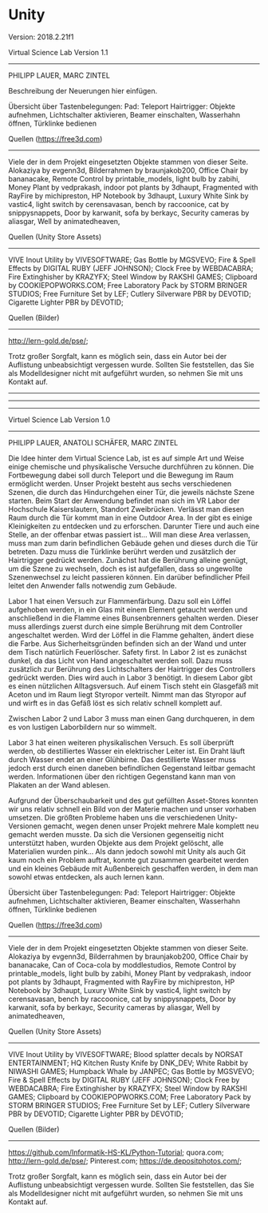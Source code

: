 ﻿# Unity
Version: 2018.2.21f1

Virtual Science Lab Version 1.1
____________________________________
PHILIPP LAUER, MARC ZINTEL

Beschreibung der Neuerungen hier einfügen.




Übersicht über Tastenbelegungen:
Pad: Teleport
Hairtrigger: Objekte aufnehmen, Lichtschalter aktivieren, Beamer einschalten, Wasserhahn öffnen, Türklinke bedienen


Quellen (https://free3d.com)
___________________________
Viele der in dem Projekt eingesetzten Objekte stammen von dieser Seite. 
Alokaziya by evgenn3d, Bilderrahmen by braunjakob200, Office Chair by bananacake, Remote Control by printable_models, light bulb by zabihi, Money Plant by vedprakash, indoor pot plants by 3dhaupt, Fragmented with RayFire by michipreston, HP Notebook by 3dhaupt, Luxury White Sink by vastic4, light switch by cerensavasan, bench by raccoonice, cat by snippysnappets, Door by karwanit, sofa by berkayc, Security cameras by aliasgar, Well by animatedheaven,

Quellen (Unity Store Assets)
___________________________
VIVE Inout Utility by VIVESOFTWARE; Gas Bottle by MGSVEVO; Fire & Spell Effects by DIGITAL RUBY (JEFF JOHNSON); Clock Free by WEBDACABRA; Fire Extinghisher by KRAZYFX; Steel Window by RAKSHI GAMES; Clipboard by COOKIEPOPWORKS.COM; Free Laboratory Pack by STORM BRINGER STUDIOS; Free Furniture Set by LEF; Cutlery Silverware PBR by DEVOTID; Cigarette Lighter PBR by DEVOTID; 

Quellen (Bilder)
___________________________
http://lern-gold.de/pse/;

Trotz großer Sorgfalt, kann es möglich sein, dass ein Autor bei der Auflistung unbeabsichtigt vergessen wurde. Sollten Sie feststellen, das Sie als Modelldesigner nicht mit aufgeführt wurden, so nehmen Sie mit uns Kontakt auf.



____________________________________________________________________________________________________________________________________
____________________________________________________________________________________________________________________________________
____________________________________________________________________________________________________________________________________


Virtuel Science Lab Version 1.0
____________________________________
PHILIPP LAUER, ANATOLI SCHÄFER, MARC ZINTEL

Die Idee hinter dem Virtual Science Lab, ist es auf simple Art und Weise einige chemische und physikalische Versuche durchführen zu können. Die Fortbewegung dabei soll durch Teleport und die Bewegung im Raum ermöglicht werden. 
Unser Projekt besteht aus sechs verschiedenen Szenen, die durch das Hindurchgehen einer Tür, die jeweils nächste Szene starten. Beim Start der Anwendung befindet man sich im VR Labor der Hochschule Kaiserslautern, Standort Zweibrücken. Verlässt man diesen Raum durch die Tür kommt man in eine Outdoor Area. In der gibt es einige Kleinigkeiten zu entdecken und zu erforschen. Darunter Tiere und auch eine Stelle, an der offenbar etwas passiert ist… Will man diese Area verlassen, muss man zum darin befindlichen Gebäude gehen und dieses durch die Tür betreten. Dazu muss die Türklinke berührt werden und zusätzlich der Hairtrigger gedrückt werden. Zunächst hat die Berührung alleine genügt, um die Szene zu wechseln, doch es ist aufgefallen, dass so ungewollte Szenenwechsel zu leicht passieren können. Ein darüber befindlicher Pfeil leitet den Anwender falls notwendig zum Gebäude. 

Labor 1 hat einen Versuch zur Flammenfärbung. Dazu soll ein Löffel aufgehoben werden, in ein Glas mit einem Element getaucht werden und anschließend in die Flamme eines Bunsenbrenners gehalten werden. Dieser muss allerdings zuerst durch eine simple Berührung mit dem Controller angeschaltet werden. Wird der Löffel in die Flamme gehalten, ändert diese die Farbe. Aus Sicherheitsgründen befinden sich an der Wand und unter dem Tisch natürlich Feuerlöscher. Safety first.
In Labor 2 ist es zunächst dunkel, da das Licht von Hand angeschaltet werden soll. Dazu muss zusätzlich zur Berührung des Lichtschalters der Hairtrigger des Controllers gedrückt werden. Dies wird auch in Labor 3 benötigt. In diesem Labor gibt es einen nützlichen Alltagsversuch. Auf einem Tisch steht ein Glasgefäß mit Aceton und im Raum liegt Styropor verteilt. Nimmt man das Styropor auf und wirft es in das Gefäß löst es sich relativ schnell komplett auf. 

Zwischen Labor 2 und Labor 3 muss man einen Gang durchqueren, in dem es von lustigen Laborbildern nur so wimmelt.
 
Labor 3 hat einen weiteren physikalischen Versuch. Es soll überprüft werden, ob destilliertes Wasser ein elektrischer Leiter ist. Ein Draht läuft durch Wasser endet an einer Glühbirne. Das destillierte Wasser muss jedoch erst durch einen daneben befindlichen Gegenstand leitbar gemacht werden. Informationen über den richtigen Gegenstand kann man von Plakaten an der Wand ablesen. 

Aufgrund der Überschaubarkeit und des gut gefüllten Asset-Stores konnten wir uns relativ schnell ein Bild von der Materie machen und unser vorhaben umsetzen. 
Die größten Probleme haben uns die verschiedenen Unity-Versionen gemacht, wegen denen unser Projekt mehrere Male komplett neu gemacht werden musste. Da sich die Versionen gegenseitig nicht unterstützt haben, wurden Objekte aus dem Projekt gelöscht, alle Materialien wurden pink... Als dann jedoch sowohl mit Unity als auch Git kaum noch ein Problem auftrat, konnte gut zusammen gearbeitet werden und ein kleines Gebäude mit Außenbereich geschaffen werden, in dem man sowohl etwas entdecken, als auch lernen kann.

Übersicht über Tastenbelegungen:
Pad: Teleport
Hairtrigger: Objekte aufnehmen, Lichtschalter aktivieren, Beamer einschalten, Wasserhahn öffnen, Türklinke bedienen


Quellen (https://free3d.com)
___________________________
Viele der in dem Projekt eingesetzten Objekte stammen von dieser Seite. 
Alokaziya by evgenn3d, Bilderrahmen by braunjakob200, Office Chair by bananacake, Can of Coca-cola by moddlestudios, Remote Control by printable_models, light bulb by zabihi, Money Plant by vedprakash, indoor pot plants by 3dhaupt, Fragmented with RayFire by michipreston, HP Notebook by 3dhaupt, Luxury White Sink by vastic4, light switch by cerensavasan, bench by raccoonice, cat by snippysnappets, Door by karwanit, sofa by berkayc, Security cameras by aliasgar, Well by animatedheaven,

Quellen (Unity Store Assets)
___________________________
VIVE Inout Utility by VIVESOFTWARE; Blood splatter decals by NORSAT ENTERTAINMENT; HQ Kitchen Rusty Knife by DNK_DEV; White Rabbit by NIWASHI GAMES; Humpback Whale by JANPEC; Gas Bottle by MGSVEVO; Fire & Spell Effects by DIGITAL RUBY (JEFF JOHNSON); Clock Free by WEBDACABRA; Fire Extinghisher by KRAZYFX; Steel Window by RAKSHI GAMES; Clipboard by COOKIEPOPWORKS.COM; Free Laboratory Pack by STORM BRINGER STUDIOS; Free Furniture Set by LEF; Cutlery Silverware PBR by DEVOTID; Cigarette Lighter PBR by DEVOTID; 

Quellen (Bilder)
___________________________
https://github.com/Informatik-HS-KL/Python-Tutorial; quora.com; http://lern-gold.de/pse/; Pinterest.com; https://de.depositphotos.com/;

Trotz großer Sorgfalt, kann es möglich sein, dass ein Autor bei der Auflistung unbeabsichtigt vergessen wurde. Sollten Sie feststellen, das Sie als Modelldesigner nicht mit aufgeführt wurden, so nehmen Sie mit uns Kontakt auf.